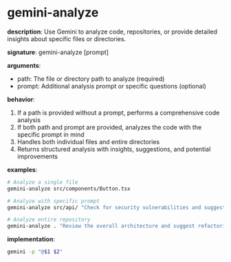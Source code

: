 # gemini-analyze

**description**: Use Gemini to analyze code, repositories, or provide detailed insights about specific files or directories.

**signature**: gemini-analyze <path> [prompt]

**arguments**:

- path: The file or directory path to analyze (required)
- prompt: Additional analysis prompt or specific questions (optional)

**behavior**:

1. If a path is provided without a prompt, performs a comprehensive code analysis
2. If both path and prompt are provided, analyzes the code with the specific prompt in mind
3. Handles both individual files and entire directories
4. Returns structured analysis with insights, suggestions, and potential improvements

**examples**:

```bash
# Analyze a single file
gemini-analyze src/components/Button.tsx

# Analyze with specific prompt
gemini-analyze src/api/ "Check for security vulnerabilities and suggest improvements"

# Analyze entire repository
gemini-analyze . "Review the overall architecture and suggest refactoring opportunities"
```

**implementation**:

```bash
gemini -p "@$1 $2"
```
